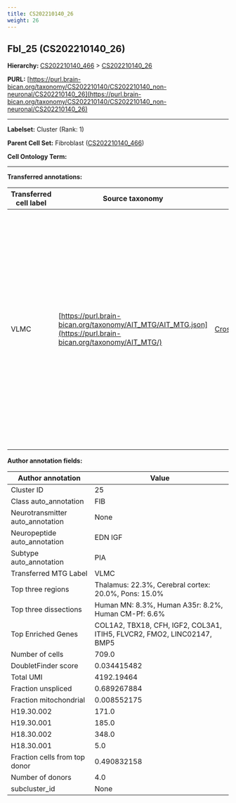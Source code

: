 ```yaml
---
title: CS202210140_26
weight: 26
---
```

## Fbl_25 (CS202210140_26)
<b>Hierarchy: </b>
[CS202210140_466](../CS202210140_466) >
[CS202210140_26](../CS202210140_26)

**PURL:** [https://purl.brain-bican.org/taxonomy/CS202210140/CS202210140_non-neuronal/CS202210140_26](https://purl.brain-bican.org/taxonomy/CS202210140/CS202210140_non-neuronal/CS202210140_26)

---


**Labelset:** Cluster (Rank: 1)

**Parent Cell Set:** Fibroblast ([CS202210140_466](../CS202210140_466))



**Cell Ontology Term:** 

[MARKER GENES.]: #


---

[TRANSFERRED ANNOTATIONS.]: #


**Transferred annotations:**

| Transferred cell label | Source taxonomy | Source node accession | Algorithm name | Comment |
|------------------------|-----------------|-----------------------|----------------|---------|
|VLMC|[https://purl.brain-bican.org/taxonomy/AIT_MTG/AIT_MTG.json](https://purl.brain-bican.org/taxonomy/AIT_MTG/)|[CrossArea_subclass:f6b98fd9f4](https://purl.brain-bican.org/taxonomy/AIT_MTG/CrossArea_subclass_f6b98fd9f4)||We performed PCA (50 components) on our full dataset, trained a random forest classifier (scikit-learn, class_ weight=‘balanced’, max_depth=50) on the MTG labels, and then predicted labels for all cells. We labeled each cluster with the mode of its constituent cells if two conditions were met: more than 0.8 of predicted labels matched the mode, and the mean probability of these pre- dictions was greater than 0.8.|

[AUTHOR ANNOTATION FIELDS.]: #


**Author annotation fields:**

| Author annotation | Value |
|-------------------|-------|
|Cluster ID|25|
|Class auto_annotation|FIB|
|Neurotransmitter auto_annotation|None|
|Neuropeptide auto_annotation|EDN IGF|
|Subtype auto_annotation|PIA|
|Transferred MTG Label|VLMC|
|Top three regions|Thalamus: 22.3%, Cerebral cortex: 20.0%, Pons: 15.0%|
|Top three dissections|Human MN: 8.3%, Human A35r: 8.2%, Human CM-Pf: 6.6%|
|Top Enriched Genes|COL1A2, TBX18, CFH, IGF2, COL3A1, ITIH5, FLVCR2, FMO2, LINC02147, BMP5|
|Number of cells|709.0|
|DoubletFinder score|0.034415482|
|Total UMI|4192.19464|
|Fraction unspliced|0.689267884|
|Fraction mitochondrial|0.008552175|
|H19.30.002|171.0|
|H19.30.001|185.0|
|H18.30.002|348.0|
|H18.30.001|5.0|
|Fraction cells from top donor|0.490832158|
|Number of donors|4.0|
|subcluster_id|None|
